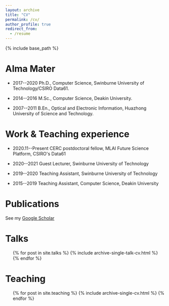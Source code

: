 ```yaml
---
layout: archive
title: "CV"
permalink: /cv/
author_profile: true
redirect_from:
  - /resume
---
```


{% include base_path %}

Alma Mater
======
* 2017--2020 Ph.D., Computer Science, Swinburne University of Technology/CSIRO Data61.
  
*  2014--2016 M.Sc., Computer Science, Deakin University.

*  2007--2011 B.En., Optical and Electronic Information, Huazhong University of Science and Technology.

Work & Teaching experience
======
* 2020.11--Present CERC postdoctoral fellow, MLAI Future Science Platform, CSIRO's Data61
  
* 2020--2021 Guest Lecturer, Swinburne University of Technology

* 2019--2020 Teaching Assistant, Swinburne University of Technology

* 2015--2019 Teaching Assistant, Computer Science, Deakin University

Publications
======
See my [Google Scholar](https://scholar.google.com.au/citations?user=uAbiaaUAAAAJ&hl=en)
  
Talks
======
  <ul>{% for post in site.talks %}
    {% include archive-single-talk-cv.html %}
  {% endfor %}</ul>
  
Teaching
======
  <ul>{% for post in site.teaching %}
    {% include archive-single-cv.html %}
  {% endfor %}</ul>
